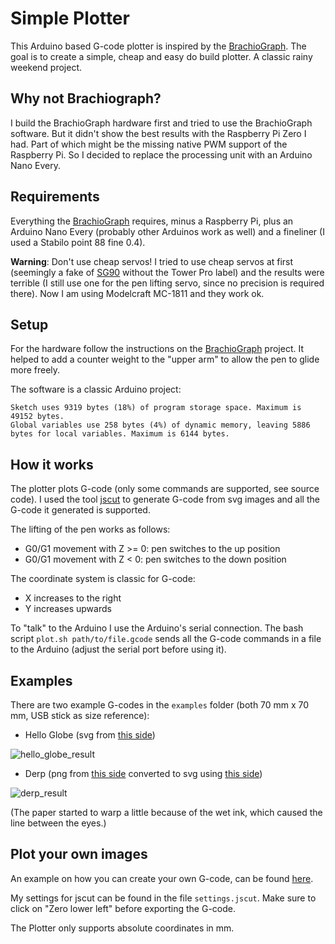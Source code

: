 # Simple Plotter

This Arduino based G-code plotter is inspired by the [BrachioGraph](https://github.com/evildmp/BrachioGraph). The goal is to create a simple, cheap and easy do build plotter. A classic rainy weekend project.

## Why not Brachiograph?

I build the BrachioGraph hardware first and tried to use the BrachioGraph software. But it didn't show the best results with the Raspberry Pi Zero I had. Part of which might be the missing native PWM support of the Raspberry Pi. So I decided to replace the processing unit with an Arduino Nano Every.

## Requirements

Everything the [BrachioGraph](https://github.com/evildmp/BrachioGraph) requires, minus a Raspberry Pi, plus an Arduino Nano Every (probably other Arduinos work as well) and a fineliner (I used a Stabilo point 88 fine 0.4).

__Warning__: Don't use cheap servos! I tried to use cheap servos at first (seemingly a fake of [SG90](http://www.towerpro.com.tw/product/sg90-7/) without the Tower Pro label) and the results were terrible (I still use one for the pen lifting servo, since no precision is required there). Now I am using Modelcraft MC-1811 and they work ok.

## Setup

For the hardware follow the instructions on the [BrachioGraph](https://github.com/evildmp/BrachioGraph) project. It helped to add a counter weight to the "upper arm" to allow the pen to glide more freely.

The software is a classic Arduino project:
```
Sketch uses 9319 bytes (18%) of program storage space. Maximum is 49152 bytes.
Global variables use 258 bytes (4%) of dynamic memory, leaving 5886 bytes for local variables. Maximum is 6144 bytes.
```

## How it works

The plotter plots G-code (only some commands are supported, see source code). I used the tool [jscut](http://jscut.org/jscut.html) to generate G-code from svg images and all the G-code it generated is supported.

The lifting of the pen works as follows:
* G0/G1 movement with Z >= 0: pen switches to the up position
* G0/G1 movement with Z < 0: pen switches to the down position

The coordinate system is classic for G-code:
* X increases to the right
* Y increases upwards

To "talk" to the Arduino I use the Arduino's serial connection. The bash script `plot.sh path/to/file.gcode` sends all the G-code commands in a file to the Arduino (adjust the serial port before using it).

## Examples

There are two example G-codes in the `examples` folder (both 70 mm x 70 mm, USB stick as size reference):

* Hello Globe (svg from [this side](https://www.svgrepo.com/svg/150084/earth-globe))

![hello_globe_result](https://user-images.githubusercontent.com/3410079/84601046-dc656900-ae7d-11ea-967c-2702b8fbd78f.jpeg)

* Derp (png from [this side](https://www.pngwing.com/en/free-png-ztiui) converted to svg using [this side](https://bild.online-convert.com/de/umwandeln-in-avg))

![derp_result](https://user-images.githubusercontent.com/3410079/84601062-f606b080-ae7d-11ea-9124-554f4559fc1f.jpeg)

(The paper started to warp a little because of the wet ink, which caused the line between the eyes.)

## Plot your own images

An example on how you can create your own G-code, can be found [here](https://www.sourcerabbit.com/Help/tutorial-i-164-t-how-to-generate-gcode-from-an-svg-file-using-jscut.htm).

My settings for jscut can be found in the file `settings.jscut`. Make sure to click on "Zero lower left" before exporting the G-code.

The Plotter only supports absolute coordinates in mm.
